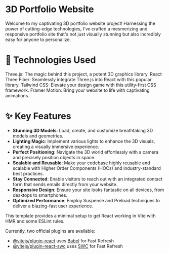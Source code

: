 # 3D Portfolio Website
Welcome to my captivating 3D portfolio website project! Harnessing the power of cutting-edge technologies, I've crafted a mesmerizing and responsive portfolio site that's not just visually stunning but also incredibly easy for anyone to personalize.

# 🚀 Technologies Used

Three.js: The magic behind this project, a potent 3D graphics library.
React Three Fiber: Seamlessly integrate Three.js into React with this popular library.
Tailwind CSS: Elevate your design game with this utility-first CSS framework.
Framer Motion: Bring your website to life with captivating animations.

# ✨ Key Features

- **Stunning 3D Models**: Load, create, and customize breathtaking 3D models and geometries.
- **Lighting Magic**: Implement various lights to enhance the 3D visuals, creating a visually immersive experience.
- **Perfect Positioning**: Navigate the 3D world effortlessly with a camera and precisely position objects in space.
- **Scalable and Reusable**: Make your codebase highly reusable and scalable with Higher Order Components (HOCs) and industry-standard best practices.
- **Stay Connected**: Enable visitors to reach out with an integrated contact form that sends emails directly from your website.
- **Responsive Design**: Ensure your site looks fantastic on all devices, from desktops to smartphones.
- **Optimized Performance**: Employ Suspense and Preload techniques to deliver a blazing-fast user experience.


This template provides a minimal setup to get React working in Vite with HMR and some ESLint rules.

Currently, two official plugins are available:

- [@vitejs/plugin-react](https://github.com/vitejs/vite-plugin-react/blob/main/packages/plugin-react/README.md) uses [Babel](https://babeljs.io/) for Fast Refresh
- [@vitejs/plugin-react-swc](https://github.com/vitejs/vite-plugin-react-swc) uses [SWC](https://swc.rs/) for Fast Refresh
